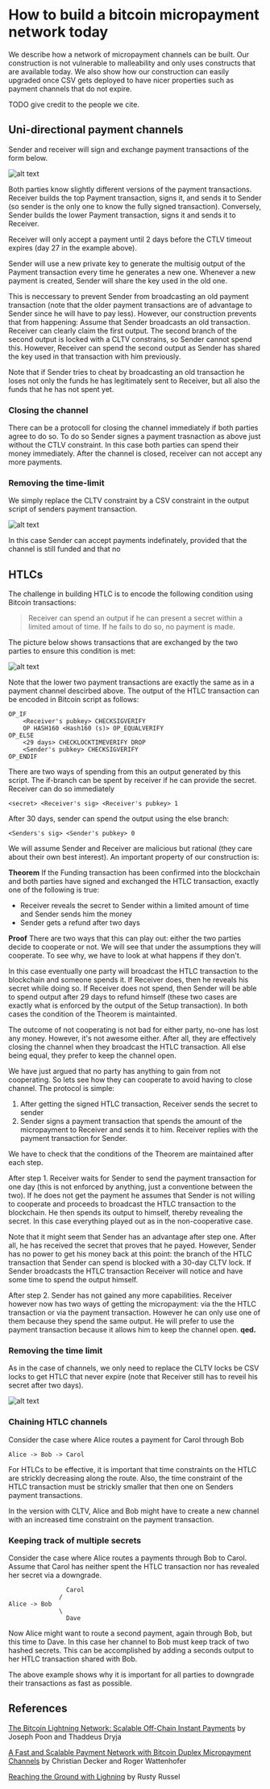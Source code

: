 # How to build a bitcoin micropayment network today

We describe how a network of micropayment channels can be built. Our construction is not vulnerable to malleability and only uses constructs that are available today. We also show how our construction can easily upgraded once CSV gets deployed to have nicer properties such as payment channels that do not expire. 

TODO give credit to the people we cite.

## Uni-directional payment channels

Sender and receiver will sign and exchange payment transactions of the form below.

![alt text](./ntl-channel-now.png "ntl-channel-now.png")

Both parties know slightly different versions of the payment transactions. Receiver builds the top Payment transaction, signs it, and sends it to Sender (so sender is the only one to know the fully signed transaction). Conversely, Sender builds the lower Payment transaction, signs it and sends it to Receiver. 

Receiver will only accept a payment until 2 days before the CTLV timeout expires (day 27 in the example above).

Sender will use a new private key to generate the multisig output of the Payment transaction every time he generates a new one. Whenever a new payment is created, Sender will share the key used in the old one.

This is neccessary to prevent Sender from broadcasting an old payment transaction (note that the older payment transactions are of advantage to Sender since he will have to pay less). However, our construction prevents that from happening: Assume that Sender broadcasts an old transaction. Receiver can clearly claim the first output. The second branch of the second output is locked with a CLTV constrains, so Sender cannot spend this. However, Receiver can spend the second output as Sender has shared the key used in that transaction with him previously.

Note that if Sender tries to cheat by broadcasting an old transaction he loses not only the funds he has legitimately sent to Receiver, but all also the funds that he has not spent yet.

### Closing the channel

There can be a protocoll for closing the channel immediately if both parties agree to do so. To do so Sender signes a payment trasnaction as above just without the CTLV constraint. In this case both parties can spend their money immediately. After the channel is closed, receiver can not accept any more payments.

### Removing the time-limit

We simply replace the CLTV constraint by a CSV constraint in the output script of senders payment transaction.

![alt text](./ntl-channel-now.png "ntl-channel.png")

In this case Sender can accept payments indefinately, provided that the channel is still funded and that no 


## HTLCs

The challenge in building HTLC is to encode the following condition using Bitcoin transactions:

> Receiver can spend an output if he can present a secret within a limited amout of time. If he fails to do so, no payment is made.

The picture below shows transactions that are exchanged by the two parties to ensure this condition is met: 

![alt text](./non-malleable-now.png "non-malleable-now.png")

Note that the lower two payment transactions are exactly the same as in a payment channel descirbed above. The output of the HTLC transaction can be encoded in Bitcoin script as follows:

	OP_IF
		<Receiver's pubkey> CHECKSIGVERIFY
		OP HASH160 <Hash160 (s)> OP_EQUALVERIFY 
	OP_ELSE
		<29 days> CHECKLOCKTIMEVERIFY DROP
		<Sender's pubkey> CHECKSIGVERIFY
	OP_ENDIF
	
There are two ways of spending from this an output generated by this script. The if-branch can be spent by receiver if he can provide the secret. Receiver can do so immediately

	<secret> <Receiver's sig> <Receiver's pubkey> 1

After 30 days, sender can spend the output using the else branch:

	<Senders's sig> <Sender's pubkey> 0

We will assume Sender and Receiver are malicious but rational (they care about their own best interest). An important property of our construction is: 

**Theorem** If the Funding transaction has been confirmed into the blockchain and both parties have signed and exchanged the HTLC transaction, exactly one of the following is true:

 * Receiver reveals the secret to Sender within a limited amount of time and Sender sends him the money
 * Sender gets a refund after two days

**Proof** There are two ways that this can play out: either the two parties decide to cooperate or not. We will see that under the assumptions they will cooperate. To see why, we have to look at what happens if they don't.

In this case eventually one party will broadcast the HTLC transaction to the blockchain and someone spends it. If Receiver does, then he reveals his secret while doing so. If Receiver does not spend, then Sender will be able to spend output after 29 days to refund himself (these two cases are exactly what is enforced by the output of the Setup transaction). In both cases the condition of the Theorem is maintainted.

The outcome of not cooperating is not bad for either party, no-one has lost any money. However, it's not awesome either. After all, they are effectively closing the channel when they broadcast the HTLC transaction. All else being equal, they prefer to keep the channel open.

We have just argued that no party has anything to gain from not cooperating. So lets see how they can cooperate to avoid having to close channel. The protocol is simple:

1. After getting the signed HTLC transaction, Receiver sends the secret to sender
2. Sender signs a payment transaction that spends the amount of the micropayment to Receiver and sends it to him. Receiver replies with the payment transaction for Sender.

We have to check that the conditions of the Theorem are maintained after each step.

After step 1. Receiver waits for Sender to send the payment transaction for one day (this is not enforced by anything, just a conventione between the two). If he does not get the payment he assumes that Sender is not willing to cooperate and proceeds to broadcast the HTLC transaction to the blockchain. He then spends its output to himself, thereby revealing the secret. In this case everything played out as in the non-cooperative case. 

Note that it might seem that Sender has an advantage after step one. After all, he has received the secret that proves that he payed. However, Sender has no power to get his money back at this point: the branch of the HTLC transaction that Sender can spend is blocked with a 30-day CLTV lock. If Sender broadcasts the HTLC transaction Receiver will notice and have some time to spend the output himself. 

After step 2. Sender has not gained any more capabilities. Receiver however now has two ways of getting the micropayment: via the the HTLC transaction or via the payment transaction. However he can only use one of them because they spend the same output. He will prefer to use the payment transaction because it allows him to keep the channel open. **qed.**


### Removing the time limit

As in the case of channels, we only need to replace the CLTV locks be CSV locks to get HTLC that never expire (note that Receiver still has to reveil his secret after two days). 

![alt text](./non-malleable.png "non-malleable.png")

### Chaining HTLC channels

Consider the case where Alice routes a payment for Carol through Bob
    
    Alice -> Bob -> Carol
    
For HTLCs to be effective, it is important that time constraints on the HTLC are strickly decreasing along the route. Also, the time constraint of the HTLC transaction must be strickly smaller that then one on Senders payment transactions. 

In the version with CLTV, Alice and Bob might have to create a new channel with an increased time constraint on the payment transaction.

### Keeping track of multiple secrets

Consider the case where Alice routes a payments through Bob to Carol. Assume that Carol has neither spent the HTLC transaction nor has revealed her secret via a downgrade.


	                Carol
	              /
    Alice -> Bob
	              \
	                Dave

Now Alice might want to route a second payment, again through Bob, but this time to Dave. In this case her channel to Bob must keep track of two hashed secrets. This can be accomplished by adding a seconds output to her HTLC transaction shared with Bob.

The above example shows why it is important for all parties to downgrade their transactions as fast as possible.


## References 

[The Bitcoin Lightning Network:Scalable Off-Chain Instant Payments](http://lightning.network/lightning-network-paper.pdf) by Joseph Poon and Thaddeus Dryja

[A Fast and Scalable Payment Network with
Bitcoin Duplex Micropayment Channels](http://diyhpl.us/~bryan/papers2/bitcoin/Fast%20and%20scalable%20payment%20network%20with%20Bitcoin%20duplex%20micropayment%20channels.pdf) by Christian Decker and Roger Wattenhofer

[Reaching the Ground with Lighning](http://diyhpl.us/~bryan/papers2/bitcoin/Fast%20and%20scalable%20payment%20network%20with%20Bitcoin%20duplex%20micropayment%20channels.pdf) by Rusty Russel
